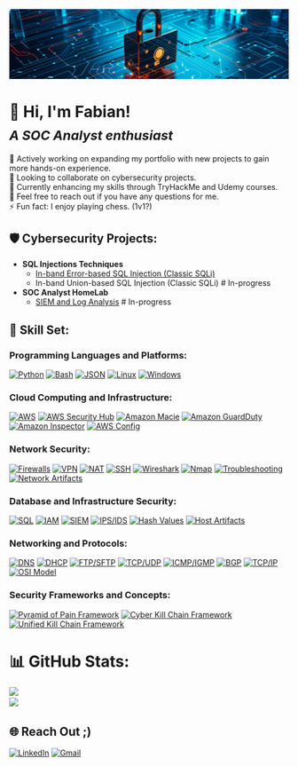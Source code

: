 <img src="https://github.com/fabiancruzcs/fabiancruzcs/blob/main/cybersecurity-banner.jpeg" alt="mario-coding" width="800">

# 👋 Hi, I'm Fabian! <br> <sub>*A SOC Analyst enthusiast*</sub>

🔭 Actively working on expanding my portfolio with new projects to gain more hands-on experience. <br>
👯 Looking to collaborate on cybersecurity projects. <br>
🌱 Currently enhancing my skills through TryHackMe and Udemy courses. <br>
💬 Feel free to reach out if you have any questions for me. <br>
⚡ Fun fact: I enjoy playing chess. (1v1?)

## 🛡️ Cybersecurity Projects:

- **SQL Injections Techniques**
  - [In-band Error-based SQL Injection (Classic SQLi)](https://github.com/fabiancruzcs/Classic-error-based-SQLi-Lab/blob/main/README.md)
  - In-band Union-based SQL Injection (Classic SQLi) # In-progress
- **SOC Analyst HomeLab**
  - [SIEM and Log Analysis](https://github.com/fabiancruzcs/SIEM-and-Log-Analysis-Lab) # In-progress
## 🔧 Skill Set:

### Programming Languages and Platforms:
[![Python](https://img.shields.io/badge/python-3670A0?style=for-the-badge&logo=python&logoColor=ffdd54)](https://www.python.org/)
[![Bash](https://img.shields.io/badge/Bash-%234EAA25.svg?style=for-the-badge&logo=gnu-bash&logoColor=white)](https://www.gnu.org/software/bash/)
[![JSON](https://img.shields.io/badge/JSON-%23008000.svg?style=for-the-badge&logo=json&logoColor=white)](https://www.json.org/)
[![Linux](https://img.shields.io/badge/Linux-%23FCC624.svg?style=for-the-badge&logo=linux&logoColor=black)](https://www.linux.org/)
[![Windows](https://img.shields.io/badge/Windows-%230078D6.svg?style=for-the-badge&logo=windows&logoColor=white)](https://www.microsoft.com/en-us/windows)


### Cloud Computing and Infrastructure:
[![AWS](https://img.shields.io/badge/AWS-%23FF9900.svg?style=for-the-badge&logo=amazon-aws&logoColor=white)](https://aws.amazon.com/)
[![AWS Security Hub](https://img.shields.io/badge/AWS_Security_Hub-%23FF9900.svg?style=for-the-badge&logo=amazon-aws&logoColor=white)](https://aws.amazon.com/securityhub/)
[![Amazon Macie](https://img.shields.io/badge/Amazon_Macie-%23FF9900.svg?style=for-the-badge&logo=amazon-aws&logoColor=white)](https://aws.amazon.com/macie/)
[![Amazon GuardDuty](https://img.shields.io/badge/Amazon_GuardDuty-%23FF9900.svg?style=for-the-badge&logo=amazon-aws&logoColor=white)](https://aws.amazon.com/guardduty/)
[![Amazon Inspector](https://img.shields.io/badge/Amazon_Inspector-%23FF9900.svg?style=for-the-badge&logo=amazon-aws&logoColor=white)](https://aws.amazon.com/inspector/)
[![AWS Config](https://img.shields.io/badge/AWS_Config-%23FF9900.svg?style=for-the-badge&logo=amazon-aws&logoColor=white)](https://aws.amazon.com/config/)


### Network Security:
[![Firewalls](https://img.shields.io/badge/Firewalls-%23FFA500.svg?style=for-the-badge&logo=firewall&logoColor=white)](https://en.wikipedia.org/wiki/Firewall_(computing))
[![VPN](https://img.shields.io/badge/VPN-%23000000.svg?style=for-the-badge&logo=vpn&logoColor=white)](https://en.wikipedia.org/wiki/Virtual_private_network)
[![NAT](https://img.shields.io/badge/NAT-%23000000.svg?style=for-the-badge&logo=nat&logoColor=white)](https://en.wikipedia.org/wiki/Network_address_translation)
[![SSH](https://img.shields.io/badge/SSH-%23FFD700.svg?style=for-the-badge&logo=ssh&logoColor=white)](https://en.wikipedia.org/wiki/SSH_(Secure_Shell))
[![Wireshark](https://img.shields.io/badge/Wireshark-%234377A1.svg?style=for-the-badge&logo=wireshark&logoColor=white)](https://www.wireshark.org/)
[![Nmap](https://img.shields.io/badge/Nmap-%231B1D1D.svg?style=for-the-badge&logo=nmap&logoColor=white)](https://nmap.org/)
[![Troubleshooting](https://img.shields.io/badge/Troubleshooting-%23FF6347.svg?style=for-the-badge&logo=troubleshooting&logoColor=white)](https://en.wikipedia.org/wiki/Troubleshooting)
[![Network Artifacts](https://img.shields.io/badge/Network%20Artifacts-%230072C6.svg?style=for-the-badge&logo=network-artifacts&logoColor=white)](https://en.wikipedia.org/wiki/Network_security)


### Database and Infrastructure Security:
[![SQL](https://img.shields.io/badge/SQL-%2300f.svg?style=for-the-badge&logo=sql&logoColor=white)](https://en.wikipedia.org/wiki/SQL)
[![IAM](https://img.shields.io/badge/IAM-%23232F3E.svg?style=for-the-badge&logo=amazon-aws&logoColor=white)](https://aws.amazon.com/iam/)
[![SIEM](https://img.shields.io/badge/SIEM-%231572B6.svg?style=for-the-badge&logo=siemens&logoColor=white)](https://en.wikipedia.org/wiki/Security_information_and_event_management)
[![IPS/IDS](https://img.shields.io/badge/IPS/IDS-%23336699.svg?style=for-the-badge&logo=ids&logoColor=white)](https://en.wikipedia.org/wiki/Intrusion_detection_system)
[![Hash Values](https://img.shields.io/badge/Hash_Values-%2300FF00.svg?style=for-the-badge&logo=hashing&logoColor=white)](https://en.wikipedia.org/wiki/Hash_function)
[![Host Artifacts](https://img.shields.io/badge/Host_Artifacts-%23FF4500.svg?style=for-the-badge&logo=host-artifacts&logoColor=white)](https://en.wikipedia.org/wiki/Host-based_security)


### Networking and Protocols:
[![DNS](https://img.shields.io/badge/DNS-%23167CFF.svg?style=for-the-badge&logo=dns&logoColor=white)](https://en.wikipedia.org/wiki/Domain_Name_System)
[![DHCP](https://img.shields.io/badge/DHCP-%230072C6.svg?style=for-the-badge&logo=dhcp&logoColor=white)](https://en.wikipedia.org/wiki/Dynamic_Host_Configuration_Protocol)
[![FTP/SFTP](https://img.shields.io/badge/FTP/SFTP-%23316282.svg?style=for-the-badge&logo=ftp&logoColor=white)](https://en.wikipedia.org/wiki/File_Transfer_Protocol)
[![TCP/UDP](https://img.shields.io/badge/TCP/UDP-%230059C0.svg?style=for-the-badge&logo=network&logoColor=white)](https://en.wikipedia.org/wiki/Transmission_Control_Protocol)
[![ICMP/IGMP](https://img.shields.io/badge/ICMP/IGMP-%23232F3E.svg?style=for-the-badge&logo=network&logoColor=white)](https://en.wikipedia.org/wiki/Internet_Control_Message_Protocol)
[![BGP](https://img.shields.io/badge/BGP-%23000000.svg?style=for-the-badge&logo=bgp&logoColor=white)](https://en.wikipedia.org/wiki/Border_Gateway_Protocol)
[![TCP/IP](https://img.shields.io/badge/TCP/IP-%230078D7.svg?style=for-the-badge&logo=tcp&logoColor=white)](https://en.wikipedia.org/wiki/Internet_protocol_suite)
[![OSI Model](https://img.shields.io/badge/OSI_Model-%23008000.svg?style=for-the-badge&logo=osi&logoColor=white)](https://en.wikipedia.org/wiki/OSI_model)


### Security Frameworks and Concepts:
[![Pyramid of Pain Framework](https://img.shields.io/badge/Pyramid_of_Pain_Framework-%23000000.svg?style=for-the-badge)](https://www.cyberbit.com/security-glossary/pyramid-of-pain/)
[![Cyber Kill Chain Framework](https://img.shields.io/badge/Cyber_Kill_Chain_Framework-%23FF0000.svg?style=for-the-badge)](https://www.lockheedmartin.com/en-us/capabilities/cyber/cyber-kill-chain.html)
[![Unified Kill Chain Framework](https://img.shields.io/badge/Unified_Kill_Chain_Framework-%23008000.svg?style=for-the-badge)](https://en.wikipedia.org/wiki/Kill_chain)


# 📊 GitHub Stats:
![](https://github-readme-stats.vercel.app/api?username=fabiancruzcs&theme=tokyonight&hide_border=false&include_all_commits=true&count_private=false)<br/>
![](https://github-readme-streak-stats.herokuapp.com/?user=fabiancruzcs&theme=tokyonight&hide_border=false)<br/>


## 🌐 Reach Out ;)
[![LinkedIn](https://img.shields.io/badge/LinkedIn-%230077B5.svg?logo=linkedin&logoColor=white)](https://linkedin.com/in/fabiancruzcs) 
[![Gmail](https://img.shields.io/badge/Gmail-%23D14836.svg?logo=gmail&logoColor=white)](mailto:fabiancruzcs@gmail.com)
